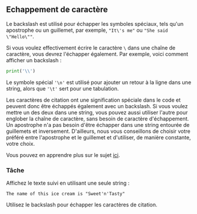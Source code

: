 ## Echappement de caractère

Le backslash est utilisé pour échapper les symboles spéciaux, tels qu'un apostrophe ou un guillemet,
par exemple, `"It\'s me"` ou `"She said \"Hello\""`. 

Si vous voulez effectivement écrire le caractère <code>\\</code> dans une chaîne de caractère,
vous devrez l'échapper également. Par exemple, voici comment afficher un backslash :

```python
print('\\')
```

Le symbole spécial `'\n'` est utilisé pour ajouter un retour à la ligne dans une string, 
alors que `'\t'` sert pour une tabulation.

Les caractères de citation ont une signification spéciale dans le code et peuvent donc être échappés également avec un backslash.
Si vous voulez mettre un des deux dans une string, vous pouvez aussi utiliser l'autre pour englober la chaîne de caractère,
sans besoin de caractère d'échappement.
Un apostrophe n'a pas besoin d'être échapper dans une string entourée de guillemets et inversement.
D'ailleurs, nous vous conseillons de choisir votre préféré entre l'apostrophe et le guillemet et d'utiliser,
de manière constante, votre choix.

Vous pouvez en apprendre plus sur le sujet <a href="https://docs.python.org/3/reference/lexical_analysis.html#string-and-bytes-literals">ici</a>.  

### Tâche
Affichez le texte suivi en utilisant une seule string :
```text
The name of this ice cream is "Sweet'n'Tasty"  
```


<div class='hint'>Utilisez le backslash pour échapper les caractères de citation.</div>
